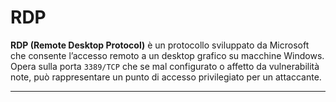 # RDP 

**RDP (Remote Desktop Protocol)** è un protocollo sviluppato da Microsoft che consente l’accesso remoto a un desktop grafico su macchine Windows. <br>
Opera sulla porta `3389/TCP` che se mal configurato o affetto da vulnerabilità note, può rappresentare un punto di accesso privilegiato per un attaccante.

---

